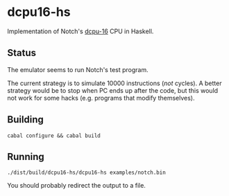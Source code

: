 dcpu16-hs
=========

Implementation of Notch's [dcpu-16] CPU in Haskell.

[dcpu-16]: http://0x10c.com/doc/dcpu-16.txt

Status
------

The emulator seems to run Notch's test program.

The current strategy is to simulate 10000 instructions (*not* cycles). A better
strategy would be to stop when PC ends up after the code, but this would not
work for some hacks (e.g. programs that modify themselves).

Building
--------

    cabal configure && cabal build

Running
-------

    ./dist/build/dcpu16-hs/dcpu16-hs examples/notch.bin

You should probably redirect the output to a file.
